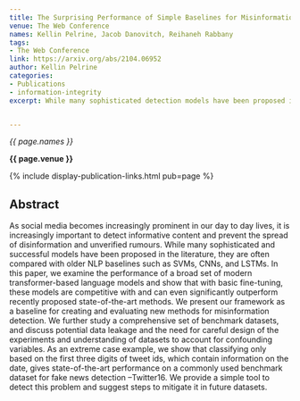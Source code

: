 ```yaml
---
title: The Surprising Performance of Simple Baselines for Misinformation Detection
venue: The Web Conference
names: Kellin Pelrine, Jacob Danovitch, Reihaneh Rabbany
tags:
- The Web Conference
link: https://arxiv.org/abs/2104.06952
author: Kellin Pelrine
categories: 
- Publications
- information-integrity
excerpt: While many sophisticated detection models have been proposed in the literature, they were often compared with older NLP baselines such as SVMs, CNNs, and LSTMs. We showed that with basic fine-tuning, BERT-type language models were competitive with and could even significantly outperform state-of-the-art methods of the time. We further studied a comprehensive set of benchmark datasets, and discuss potential data leakage and the need for careful design of the experiments and understanding of datasets to account for confounding variables. 


---
```


*{{ page.names }}*

**{{ page.venue }}**

{% include display-publication-links.html pub=page %}

## Abstract

As social media becomes increasingly prominent in our day to day lives, it is increasingly important to detect informative content and prevent the spread of disinformation and unverified rumours. While many sophisticated and successful models have been proposed in the literature, they are often compared with older NLP baselines such as SVMs, CNNs, and LSTMs. In this paper, we examine the performance of a broad set of modern transformer-based language models and show that with basic fine-tuning, these models are competitive with and can even significantly outperform recently proposed state-of-the-art methods. We present our framework as a baseline for creating and evaluating new methods for misinformation detection. We further study a comprehensive set of benchmark datasets, and discuss potential data leakage and the need for careful design of the experiments and understanding of datasets to account for confounding variables. As an extreme case example, we show that classifying only based on the first three digits of tweet ids, which contain information on the date, gives state-of-the-art performance on a commonly used benchmark dataset for fake news detection –Twitter16. We provide a simple tool to detect this problem and suggest steps to mitigate it in future datasets.